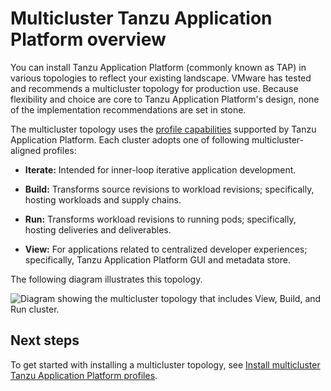 # Multicluster Tanzu Application Platform overview

You can install Tanzu Application Platform (commonly known as TAP) in various topologies to reflect your existing landscape. 
VMware has tested and recommends a multicluster topology for production use. 
Because flexibility and choice are core to Tanzu Application Platform's design, 
none of the implementation recommendations are set in stone.

The multicluster topology uses the [profile capabilities](../overview.md#profiles-and-packages) supported by Tanzu Application Platform. 
Each cluster adopts one of following multicluster-aligned profiles:

- **Iterate:** Intended for inner-loop iterative application development.

- **Build:** Transforms source revisions to workload revisions; specifically, hosting workloads and supply chains.

- **Run:** Transforms workload revisions to running pods; specifically, hosting deliveries and deliverables.

- **View:** For applications related to centralized developer experiences; specifically, Tanzu Application Platform GUI and metadata store.

The following diagram illustrates this topology.

![Diagram showing the multicluster topology that includes View, Build, and Run cluster.](../images/multicluster-diagram.jpg)

## Next steps

To get started with installing a multicluster topology, see [Install multicluster Tanzu Application Platform profiles](installing-multicluster.md).

